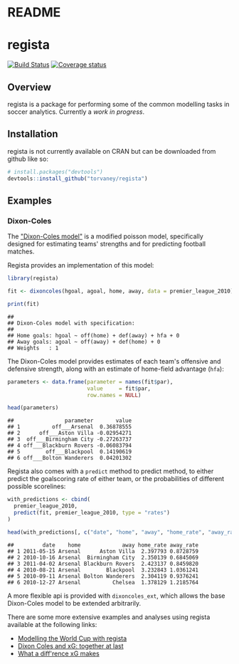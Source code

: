 README
================

<!-- README.md is generated from README.Rmd. Please edit that file -->
regista
=======

[![Build Status](https://travis-ci.org/Torvaney/regista.svg?branch=master)](https://travis-ci.org/Torvaney/regista) [![Coverage status](https://codecov.io/gh/Torvaney/regista/branch/master/graph/badge.svg)](https://codecov.io/github/Torvaney/regista?branch=master)

Overview
--------

regista is a package for performing some of the common modelling tasks in soccer analytics. Currently a *work in progress*.

Installation
------------

regista is not currently available on CRAN but can be downloaded from github like so:

``` r
# install.packages("devtools")
devtools::install_github("torvaney/regista")
```

Examples
--------

### Dixon-Coles

The ["Dixon-Coles model"](http://web.math.ku.dk/~rolf/teaching/thesis/DixonColes.pdf) is a modified poisson model, specifically designed for estimating teams' strengths and for predicting football matches.

Regista provides an implementation of this model:

``` r
library(regista)

fit <- dixoncoles(hgoal, agoal, home, away, data = premier_league_2010)

print(fit)
```

    ## 
    ## Dixon-Coles model with specification:
    ## 
    ## Home goals: hgoal ~ off(home) + def(away) + hfa + 0
    ## Away goals: agoal ~ off(away) + def(home) + 0
    ## Weights   : 1

The Dixon-Coles model provides estimates of each team's offensive and defensive strength, along with an estimate of home-field advantage (`hfa`):

``` r
parameters <- data.frame(parameter = names(fit$par),
                         value     = fit$par,
                         row.names = NULL)

head(parameters)
```

    ##                parameter       value
    ## 1          off___Arsenal  0.36878555
    ## 2      off___Aston Villa -0.02954271
    ## 3  off___Birmingham City -0.27263737
    ## 4 off___Blackburn Rovers -0.06083794
    ## 5        off___Blackpool  0.14190619
    ## 6 off___Bolton Wanderers  0.04201302

Regista also comes with a `predict` method to predict method, to either predict the goalscoring rate of either team, or the probabilities of different possible scorelines:

``` r
with_predictions <- cbind(
  premier_league_2010,
  predict(fit, premier_league_2010, type = "rates")
)

head(with_predictions[, c("date", "home", "away", "home_rate", "away_rate")])
```

    ##         date    home             away home_rate away_rate
    ## 1 2011-05-15 Arsenal      Aston Villa  2.397793 0.8728759
    ## 2 2010-10-16 Arsenal  Birmingham City  2.350139 0.6845069
    ## 3 2011-04-02 Arsenal Blackburn Rovers  2.423137 0.8459820
    ## 4 2010-08-21 Arsenal        Blackpool  3.232843 1.0361241
    ## 5 2010-09-11 Arsenal Bolton Wanderers  2.304119 0.9376241
    ## 6 2010-12-27 Arsenal          Chelsea  1.378129 1.2185764

A more flexible api is provided with `dixoncoles_ext`, which allows the base Dixon-Coles model to be extended arbitrarily.

There are some more extensive examples and analyses using regista available at the following links:

-   [Modelling the World Cup with regista](http://www.statsandsnakeoil.com/2018/06/05/modelling-the-world-cup-with-regista/)
-   [Dixon Coles and xG: together at last](http://www.statsandsnakeoil.com/2018/06/22/dixon-coles-and-xg-together-at-last/)
-   [What a diff'rence xG makes](http://www.statsandsnakeoil.com/2018/07/15/what-a-diff-rence-xg-makes/)
